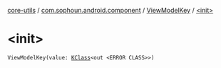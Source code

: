 [core-utils](../../index.md) / [com.sophoun.android.component](../index.md) / [ViewModelKey](index.md) / [&lt;init&gt;](./-init-.md)

# &lt;init&gt;

`ViewModelKey(value: `[`KClass`](https://kotlinlang.org/api/latest/jvm/stdlib/kotlin.reflect/-k-class/index.html)`<out <ERROR CLASS>>)`